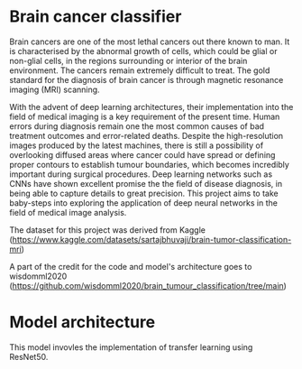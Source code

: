 # Brain cancer classifier

Brain cancers are one of the most lethal cancers out there known to man. It is characterised by the abnormal growth of cells, which could be glial or non-glial cells, in the regions surrounding or interior of the brain environment. The cancers remain extremely difficult to treat. The gold standard for the diagnosis of brain cancer is through magnetic resonance imaging (MRI) scanning. 

With the advent of deep learning architectures, their implementation into the field of medical imaging is a key requirement of the present time. Human errors during diagnosis remain one the most common causes of bad treatment outcomes and error-related deaths. Despite the high-resolution images produced by the latest machines, there is still a possibility of overlooking diffused areas where cancer could have spread or defining proper contours to establish tumour boundaries, which becomes incredibly important during surgical procedures. Deep learning networks such as CNNs have shown excellent promise the the field of disease diagnosis, in being able to capture details to great precision. This project aims to take baby-steps into exploring the application of deep neural networks in the field of medical image analysis.

The dataset for this project was derived from Kaggle (https://www.kaggle.com/datasets/sartajbhuvaji/brain-tumor-classification-mri)

A part of the credit for the code and model's architecture goes to wisdomml2020 (https://github.com/wisdomml2020/brain_tumour_classification/tree/main)


# Model architecture

This model invovles the implementation of transfer learning using ResNet50. 

